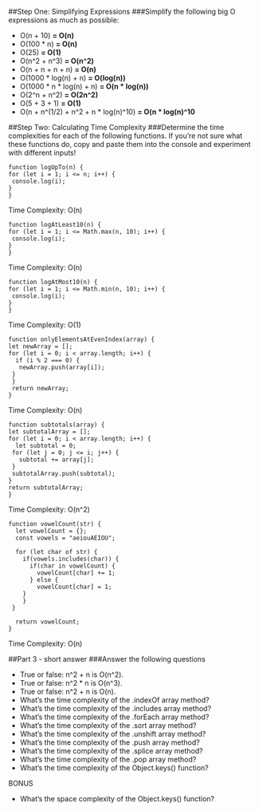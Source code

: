 ##Step One: Simplifying Expressions
###Simplify the following big O expressions as much as possible:

- O(n + 10) <b> = O(n) </b>
- O(100 * n) <b> = O(n) </b>
- O(25) <b> = O(1) </b>
- O(n^2 + n^3) <b> = O(n^2) </b>
- O(n + n + n + n) <b> = O(n) </b>
- O(1000 * log(n) + n) <b> = O(log(n)) </b>
- O(1000 * n * log(n) + n) <b> = O(n * log(n)) </b>
- O(2^n + n^2) <b> = O(2n^2) </b>
- O(5 + 3 + 1) <b> = O(1) </b>
- O(n + n^(1/2) + n^2 + n * log(n)^10) <b> = O(n * log(n)^10 </b>

##Step Two: Calculating Time Complexity
###Determine the time complexities for each of the following functions. If you’re not sure what these functions do, copy and paste them into the console and experiment with different inputs!

	function logUpTo(n) {
  	for (let i = 1; i <= n; i++) {
   	 console.log(i);
  	}
	}

Time Complexity: O(n)

	function logAtLeast10(n) {
  	for (let i = 1; i <= Math.max(n, 10); i++) {
   	 console.log(i);
  	}
	}

Time Complexity: O(n)

	function logAtMost10(n) {
  	for (let i = 1; i <= Math.min(n, 10); i++) {
   	 console.log(i);
  	}
	}

Time Complexity: O(1)

	function onlyElementsAtEvenIndex(array) {
  	let newArray = [];
  	for (let i = 0; i < array.length; i++) {
  	  if (i % 2 === 0) {
   	   newArray.push(array[i]);
   	 }
 	 }
 	 return newArray;
	}

Time Complexity: O(n)

	function subtotals(array) {
  	let subtotalArray = [];
  	for (let i = 0; i < array.length; i++) {
  	  let subtotal = 0;
   	 for (let j = 0; j <= i; j++) {
   	   subtotal += array[j];
   	 }
   	 subtotalArray.push(subtotal);
  	}
  	return subtotalArray;
	}

Time Complexity: O(n^2)

	function vowelCount(str) {
	  let vowelCount = {};
	  const vowels = "aeiouAEIOU";

	  for (let char of str) {
	    if(vowels.includes(char)) {
	      if(char in vowelCount) {
	        vowelCount[char] += 1;
	      } else {
	        vowelCount[char] = 1;
  	    }
	    }
 	 }

	  return vowelCount;
	}

Time Complexity: O(n)

##Part 3 - short answer
###Answer the following questions

- True or false: n^2 + n is O(n^2).
- True or false: n^2 * n is O(n^3).
- True or false: n^2 + n is O(n).
- What’s the time complexity of the .indexOf array method?
- What’s the time complexity of the .includes array method?
- What’s the time complexity of the .forEach array method?
- What’s the time complexity of the .sort array method?
- What’s the time complexity of the .unshift array method?
- What’s the time complexity of the .push array method?
- What’s the time complexity of the .splice array method?
- What’s the time complexity of the .pop array method?
- What’s the time complexity of the Object.keys() function?

BONUS

- What’s the space complexity of the Object.keys() function?